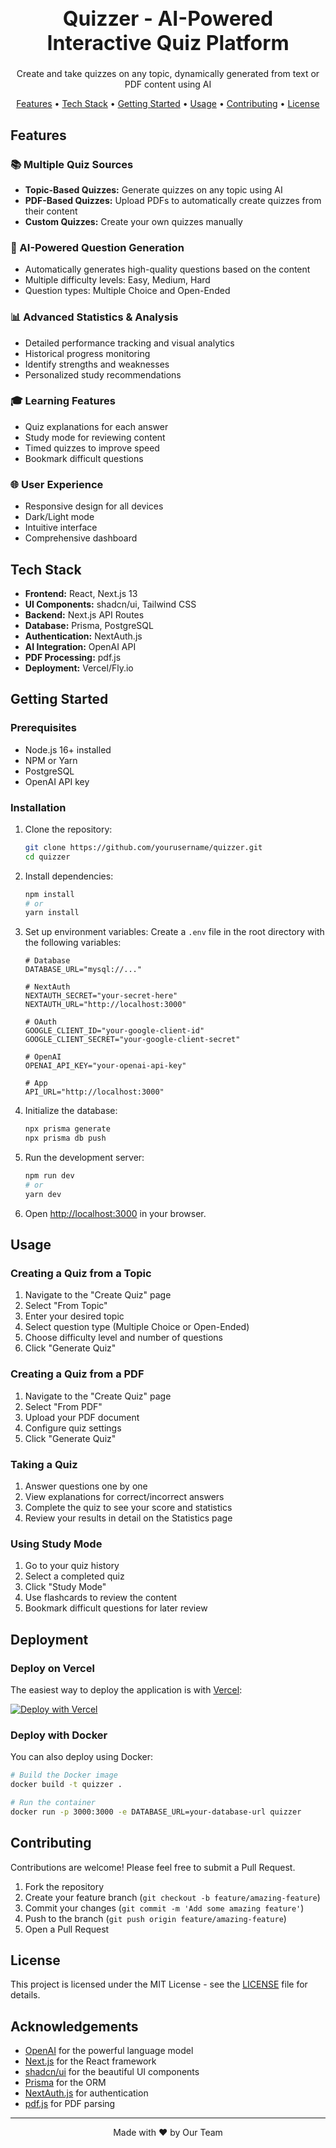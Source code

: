 <h1 align="center" style="font-size: 32px;">Quizzer - AI-Powered Interactive Quiz Platform</h1>
<p align="center">
  Create and take quizzes on any topic, dynamically generated from text or PDF content using AI
</p>

<p align="center">
  <a href="#features">Features</a> •
  <a href="#tech-stack">Tech Stack</a> •
  <a href="#getting-started">Getting Started</a> •
  <a href="#usage">Usage</a> •
  <a href="#contributing">Contributing</a> •
  <a href="#license">License</a>
</p>

## Features

### 📚 Multiple Quiz Sources

- **Topic-Based Quizzes:** Generate quizzes on any topic using AI
- **PDF-Based Quizzes:** Upload PDFs to automatically create quizzes from their content
- **Custom Quizzes:** Create your own quizzes manually

### 🧠 AI-Powered Question Generation

- Automatically generates high-quality questions based on the content
- Multiple difficulty levels: Easy, Medium, Hard
- Question types: Multiple Choice and Open-Ended

### 📊 Advanced Statistics & Analysis

- Detailed performance tracking and visual analytics
- Historical progress monitoring
- Identify strengths and weaknesses
- Personalized study recommendations

### 🎓 Learning Features

- Quiz explanations for each answer
- Study mode for reviewing content
- Timed quizzes to improve speed
- Bookmark difficult questions

### 🌐 User Experience

- Responsive design for all devices
- Dark/Light mode
- Intuitive interface
- Comprehensive dashboard

## Tech Stack

- **Frontend:** React, Next.js 13
- **UI Components:** shadcn/ui, Tailwind CSS
- **Backend:** Next.js API Routes
- **Database:** Prisma, PostgreSQL
- **Authentication:** NextAuth.js
- **AI Integration:** OpenAI API
- **PDF Processing:** pdf.js
- **Deployment:** Vercel/Fly.io

## Getting Started

### Prerequisites

- Node.js 16+ installed
- NPM or Yarn
- PostgreSQL
- OpenAI API key

### Installation

1. Clone the repository:
   ```bash
   git clone https://github.com/yourusername/quizzer.git
   cd quizzer
   ```

2. Install dependencies:
   ```bash
   npm install
   # or
   yarn install
   ```

3. Set up environment variables:
   Create a `.env` file in the root directory with the following variables:
   ```
   # Database
   DATABASE_URL="mysql://..."
   
   # NextAuth
   NEXTAUTH_SECRET="your-secret-here"
   NEXTAUTH_URL="http://localhost:3000"
   
   # OAuth
   GOOGLE_CLIENT_ID="your-google-client-id"
   GOOGLE_CLIENT_SECRET="your-google-client-secret"
   
   # OpenAI
   OPENAI_API_KEY="your-openai-api-key"
   
   # App
   API_URL="http://localhost:3000"
   ```

4. Initialize the database:
   ```bash
   npx prisma generate
   npx prisma db push
   ```

5. Run the development server:
   ```bash
   npm run dev
   # or
   yarn dev
   ```

6. Open [http://localhost:3000](http://localhost:3000) in your browser.

## Usage

### Creating a Quiz from a Topic

1. Navigate to the "Create Quiz" page
2. Select "From Topic"
3. Enter your desired topic
4. Select question type (Multiple Choice or Open-Ended)
5. Choose difficulty level and number of questions
6. Click "Generate Quiz"

### Creating a Quiz from a PDF

1. Navigate to the "Create Quiz" page
2. Select "From PDF"
3. Upload your PDF document
4. Configure quiz settings
5. Click "Generate Quiz"

### Taking a Quiz

1. Answer questions one by one
2. View explanations for correct/incorrect answers
3. Complete the quiz to see your score and statistics
4. Review your results in detail on the Statistics page

### Using Study Mode

1. Go to your quiz history
2. Select a completed quiz
3. Click "Study Mode"
4. Use flashcards to review the content
5. Bookmark difficult questions for later review

## Deployment

### Deploy on Vercel

The easiest way to deploy the application is with [Vercel](https://vercel.com):

[![Deploy with Vercel](https://vercel.com/button)](https://vercel.com/new/clone?repository-url=https%3A%2F%2Fgithub.com%2Fyourusername%2Fquizzzy-pro)

### Deploy with Docker

You can also deploy using Docker:

```bash
# Build the Docker image
docker build -t quizzer .

# Run the container
docker run -p 3000:3000 -e DATABASE_URL=your-database-url quizzer
```

## Contributing

Contributions are welcome! Please feel free to submit a Pull Request.

1. Fork the repository
2. Create your feature branch (`git checkout -b feature/amazing-feature`)
3. Commit your changes (`git commit -m 'Add some amazing feature'`)
4. Push to the branch (`git push origin feature/amazing-feature`)
5. Open a Pull Request

## License

This project is licensed under the MIT License - see the [LICENSE](LICENSE) file for details.

## Acknowledgements

- [OpenAI](https://openai.com/) for the powerful language model
- [Next.js](https://nextjs.org/) for the React framework
- [shadcn/ui](https://ui.shadcn.com/) for the beautiful UI components
- [Prisma](https://www.prisma.io/) for the ORM
- [NextAuth.js](https://next-auth.js.org/) for authentication
- [pdf.js](https://mozilla.github.io/pdf.js/) for PDF parsing

---

<p align="center">
  Made with ❤️ by Our Team
</p>
